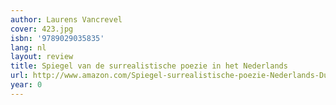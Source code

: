 ```yaml
---
author: Laurens Vancrevel
cover: 423.jpg
isbn: '9789029035835'
lang: nl
layout: review
title: Spiegel van de surrealistische poezie in het Nederlands
url: http://www.amazon.com/Spiegel-surrealistische-poezie-Nederlands-Dutch/dp/9029035838?SubscriptionId=0VMG0VFGBMRWVRA58R02&tag=ldvd-20&linkCode=xm2&camp=2025&creative=165953&creativeASIN=9029035838
year: 0
---
```


